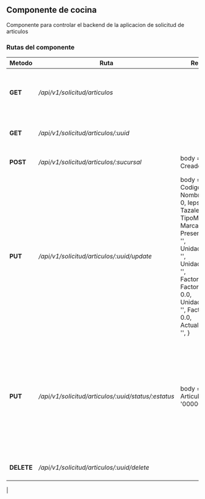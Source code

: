 ## Componente de cocina

Componente para controlar el backend de la aplicacion de solicitud de articulos

### Rutas del componente

| **Metodo** | **Ruta** | **Request** | **Descripcion** |
|------------|----------|-------------|-----------------|
| **GET** | _/api/v1/solicitud/articulos_ | | Obtiene una lista de articulos solicitados como maximo 200 |
| **GET** | _/api/v1/solicitud/articulos/:uuid_ |  | Obtiene detalles de un articulo solicitado |
| **POST** | _/api/v1/solicitud/articulos/:sucursal_ | body = { CreadoPor: '' } | Crea una nueva solicitud de articulo |
| **PUT** | _/api/v1/solicitud/articulos/:uuid/update_ | body = { CodigoBarra: '', Nombre: '', IVA: 0, Ieps: 0, TazaIeps: 0.0, TipoModelo: '', Marca: '', Presentacion: '', UnidadMedida: '', UnidadCompra: '', FactorCompra, FactorCompra: 0.0, UnidadVenta: '', FactorVenta: 0.0, ActualizadoPor: '', } | Actualiza los datos de la solicitud |
| **PUT** | _/api/v1/solicitud/articulos/:uuid/status/:estatus_ | body = { Articulo: '00000000' } | Cambia el status de una determinada solicitud, estatus puede ser ('EN SUCURSAL', 'ENVIADO', 'EN PROCESO', 'ATENDIDO', 'CANCELADO'), Se envia query solo si es estatus atendido |
| **DELETE** | _/api/v1/solicitud/articulos/:uuid/delete_ | | Elimina una solicitud de articulo
 |